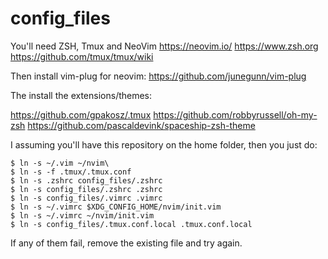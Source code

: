 # config_files

You'll need ZSH, Tmux and NeoVim
https://neovim.io/
https://www.zsh.org
https://github.com/tmux/tmux/wiki

Then install vim-plug for neovim:
https://github.com/junegunn/vim-plug


The install the extensions/themes: 

https://github.com/gpakosz/.tmux
https://github.com/robbyrussell/oh-my-zsh
https://github.com/pascaldevink/spaceship-zsh-theme


I assuming you'll have this repository on the home folder, then you just do:
```
$ ln -s ~/.vim ~/nvim\
$ ln -s -f .tmux/.tmux.conf
$ ln -s .zshrc config_files/.zshrc
$ ln -s config_files/.zshrc .zshrc
$ ln -s config_files/.vimrc .vimrc
$ ln -s ~/.vimrc $XDG_CONFIG_HOME/nvim/init.vim
$ ln -s ~/.vimrc ~/nvim/init.vim
$ ln -s config_files/.tmux.conf.local .tmux.conf.local
```
If any of them fail, remove the existing file and try again.

